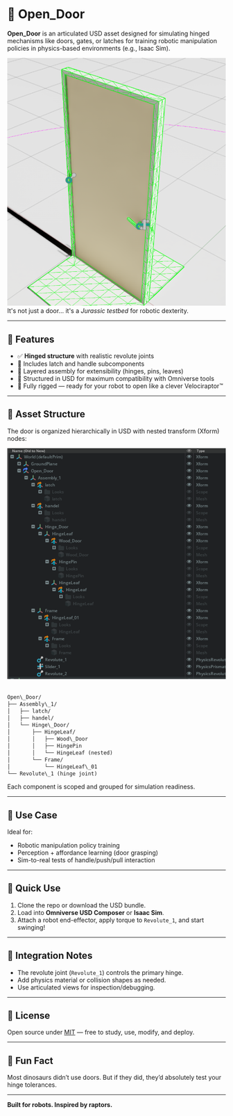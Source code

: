 # 🚪 Open_Door

**Open_Door** is an articulated USD asset designed for simulating hinged mechanisms like doors, gates, or latches for training robotic manipulation policies in physics-based environments (e.g., Isaac Sim).

![Jurassic testbed Door](images/door.png)
It's not just a door... it's a *Jurassic testbed* for robotic dexterity.

---

## 🧠 Features

- ✅ **Hinged structure** with realistic revolute joints
- 🦾 Includes latch and handle subcomponents
- 🔧 Layered assembly for extensibility (hinges, pins, leaves)
- 📁 Structured in USD for maximum compatibility with Omniverse tools
- 🦖 Fully rigged — ready for your robot to open like a clever Velociraptor™


---

## 📁 Asset Structure

The door is organized hierarchically in USD with nested transform (Xform) nodes:

![alt text](<images/prim_paths.png>)
```

Open\_Door/
├── Assembly\_1/
│   ├── latch/
│   ├── handel/
│   └── Hinge\_Door/
│       ├── HingeLeaf/
│       │   ├── Wood\_Door
│       │   ├── HingePin
│       │   └── HingeLeaf (nested)
│       └── Frame/
│           └── HingeLeaf\_01
└── Revolute\_1 (hinge joint)

```

Each component is scoped and grouped for simulation readiness.

---

## 🧪 Use Case

Ideal for:
- Robotic manipulation policy training
- Perception + affordance learning (door grasping)
- Sim-to-real tests of handle/push/pull interaction

---

## 🚀 Quick Use

1. Clone the repo or download the USD bundle.
2. Load into **Omniverse USD Composer** or **Isaac Sim**.
3. Attach a robot end-effector, apply torque to `Revolute_1`, and start swinging!

---

## 🧱 Integration Notes

- The revolute joint (`Revolute_1`) controls the primary hinge.
- Add physics material or collision shapes as needed.
- Use articulated views for inspection/debugging.

---

## 🧬 License

Open source under [MIT](../LICENSE) — free to study, use, modify, and deploy.

---

## 🦕 Fun Fact

Most dinosaurs didn’t use doors. But if they did, they’d absolutely test your hinge tolerances.

---

**Built for robots. Inspired by raptors.**

